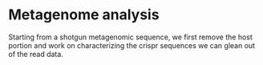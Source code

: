 # Metagenome analysis

Starting from a shotgun metagenomic sequence, we first remove the host portion and work on characterizing the crispr sequences we can glean out of the read data.

